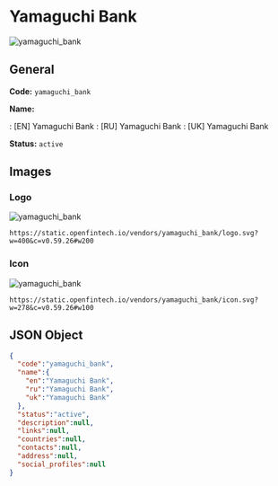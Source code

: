
# Yamaguchi Bank 
![yamaguchi_bank](https://static.openfintech.io/vendors/yamaguchi_bank/logo.svg?w=400&c=v0.59.26#w200)  

## General 
 
**Code:** `yamaguchi_bank` 
 
**Name:** 
 
:	[EN] Yamaguchi Bank 
:	[RU] Yamaguchi Bank 
:	[UK] Yamaguchi Bank 
 
**Status:** `active` 
 

## Images 

### Logo 
 
![yamaguchi_bank](https://static.openfintech.io/vendors/yamaguchi_bank/logo.svg?w=400&c=v0.59.26#w200)  

```
https://static.openfintech.io/vendors/yamaguchi_bank/logo.svg?w=400&c=v0.59.26#w200
```  

### Icon 
 
![yamaguchi_bank](https://static.openfintech.io/vendors/yamaguchi_bank/icon.svg?w=278&c=v0.59.26#w100)  

```
https://static.openfintech.io/vendors/yamaguchi_bank/icon.svg?w=278&c=v0.59.26#w100
```  

## JSON Object 

```json
{
  "code":"yamaguchi_bank",
  "name":{
    "en":"Yamaguchi Bank",
    "ru":"Yamaguchi Bank",
    "uk":"Yamaguchi Bank"
  },
  "status":"active",
  "description":null,
  "links":null,
  "countries":null,
  "contacts":null,
  "address":null,
  "social_profiles":null
}
```  

